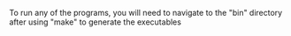 To run any of the programs, you will need to navigate to the "bin" directory after using "make" to generate the executables
